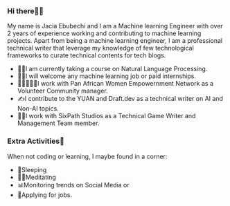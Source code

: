 ### **Hi there👋👋** 

My name is Jacia Ebubechi and I am a Machine learning Engineer with over 2 years of experience working and contributing to machine learning projects. Apart from being a machine learning engineer, I am a professional technical writer that leverage my knowledge of few technological frameworks to curate technical contents for tech blogs.

- 👩‍💻I am currently taking a course on Natural Language Processing.
- 👩‍🏫I will welcome any machine learning job or paid internships.
- 👩🏼‍🤝‍👩🏼I work with Pan African Women Empowernment Network as a Volunteer Community manager.
- ✍I contribute to the YUAN and Draft.dev as a technical writer on AI and Non-AI topics.
- 🐱‍🏍I work with SixPath Studios as a Technical Game Writer and Management Team member.


### **Extra Activities🎉** ###
When not coding or learning, I maybe found in a corner:
- 🛌Sleeping
- 🧎‍♀️Meditating
- 📊Monitoring trends on Social Media or
- 🥇Applying for jobs.
